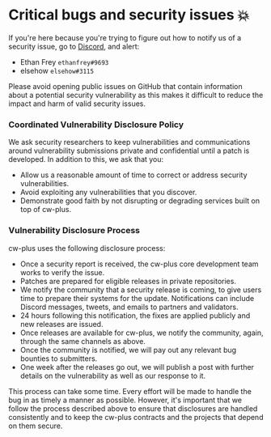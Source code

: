 # Critical bugs and security issues 💥

If you're here because you're trying to figure out how to notify us of a security issue, go to [Discord](https://discord.gg/VNyAnw7e), and alert:


- Ethan Frey `ethanfrey#9693`
- elsehow `elsehow#3115`

Please avoid opening public issues on GitHub that contain information about a potential security vulnerability as this makes it difficult to reduce the impact and harm of valid security issues.

### Coordinated Vulnerability Disclosure Policy

We ask security researchers to keep vulnerabilities and communications around vulnerability submissions private and confidential until a patch is developed. In addition to this, we ask that you:

- Allow us a reasonable amount of time to correct or address security vulnerabilities.
- Avoid exploiting any vulnerabilities that you discover.
- Demonstrate good faith by not disrupting or degrading services built on top of cw-plus.

### Vulnerability Disclosure Process

cw-plus uses the following disclosure process:

- Once a security report is received, the cw-plus core development team works to verify the issue.
- Patches are prepared for eligible releases in private repositories.
- We notify the community that a security release is coming, to give users time to prepare their systems for the update. Notifications can include Discord messages, tweets, and emails to partners and validators.
- 24 hours following this notification, the fixes are applied publicly and new releases are issued.
- Once releases are available for cw-plus, we notify the community, again, through the same channels as above.
- Once the community is notified, we will pay out any relevant bug bounties to submitters.
- One week after the releases go out, we will publish a post with further details on the vulnerability as well as our response to it.

This process can take some time. Every effort will be made to handle the bug in as timely a manner as possible. However, it's important that we follow the process described above to ensure that disclosures are handled consistently and to keep the cw-plus contracts and the projects that depend on them secure.
